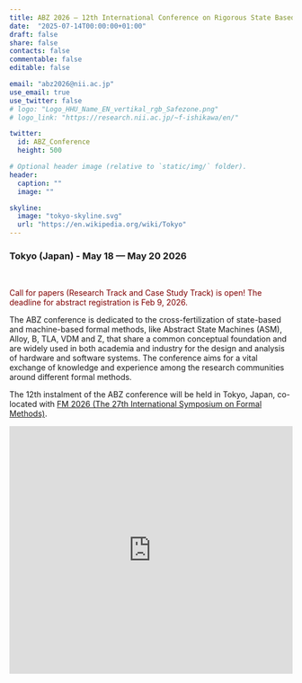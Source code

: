 ```yaml
---
title: ABZ 2026 – 12th International Conference on Rigorous State Based Methods
date:  "2025-07-14T00:00:00+01:00"
draft: false
share: false
contacts: false
commentable: false
editable: false

email: "abz2026@nii.ac.jp"
use_email: true
use_twitter: false
# logo: "Logo_HHU_Name_EN_vertikal_rgb_Safezone.png"
# logo_link: "https://research.nii.ac.jp/~f-ishikawa/en/"

twitter:
  id: ABZ_Conference
  height: 500

# Optional header image (relative to `static/img/` folder).
header:
  caption: ""
  image: ""

skyline: 
  image: "tokyo-skyline.svg"
  url: "https://en.wikipedia.org/wiki/Tokyo"
---
```

### Tokyo (Japan) - May 18 — May 20 2026

<br>

<span style="color:maroon">Call for papers (Research Track and Case Study Track) is open! The deadline for abstract registration is Feb 9, 2026.</span>


The ABZ conference is dedicated to the cross-fertilization of state-based and machine-based formal methods, like Abstract State Machines (ASM), Alloy, B, TLA, VDM and Z, that share a common conceptual foundation and are widely used in both academia and industry for the design and analysis of hardware and software systems. The conference aims for a vital exchange of knowledge and experience among the research communities around different formal methods.

The 12th instalment of the ABZ conference will be held in Tokyo, Japan, co-located with <a href="https://conf.researchr.org/home/fm-2026">FM 2026 (The 27th International Symposium on Formal Methods)</a>.

<div style="float: right; width: 504px;"><iframe src="https://www.linkedin.com/embed/feed/update/urn:li:share:7269728868175904768" height="441" width="504" frameborder="0" allowfullscreen="" title="ABZ Conference at LinkedIn"></iframe></div>
